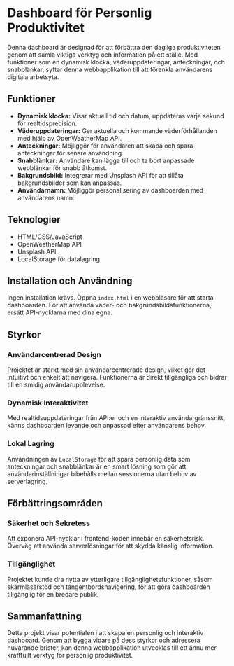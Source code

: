 # Dashboard för Personlig Produktivitet

Denna dashboard är designad för att förbättra den dagliga produktiviteten genom att samla viktiga verktyg och information på ett ställe. Med funktioner som en dynamisk klocka, väderuppdateringar, anteckningar, och snabblänkar, syftar denna webbapplikation till att förenkla användarens digitala arbetsyta.

## Funktioner

- **Dynamisk klocka:** Visar aktuell tid och datum, uppdateras varje sekund för realtidsprecision.
- **Väderuppdateringar:** Ger aktuella och kommande väderförhållanden med hjälp av OpenWeatherMap API.
- **Anteckningar:** Möjliggör för användaren att skapa och spara anteckningar för senare användning.
- **Snabblänkar:** Användare kan lägga till och ta bort anpassade webblänkar för snabb åtkomst.
- **Bakgrundsbild:** Integrerar med Unsplash API för att tillåta bakgrundsbilder som kan anpassas.
- **Användarnamn:** Möjliggör personalisering av dashboarden med användarens namn.

## Teknologier

- HTML/CSS/JavaScript
- OpenWeatherMap API
- Unsplash API
- LocalStorage för datalagring

## Installation och Användning

Ingen installation krävs. Öppna `index.html` i en webbläsare för att starta dashboarden. För att använda väder- och bakgrundsbildsfunktionerna, ersätt API-nycklarna med dina egna.

## Styrkor

### Användarcentrerad Design

Projektet är starkt med sin användarcentrerade design, vilket gör det intuitivt och enkelt att navigera. Funktionerna är direkt tillgängliga och bidrar till en smidig användarupplevelse.

### Dynamisk Interaktivitet

Med realtidsuppdateringar från API:er och en interaktiv användargränssnitt, känns dashboarden levande och anpassad efter användarens behov.

### Lokal Lagring

Användningen av `LocalStorage` för att spara personlig data som anteckningar och snabblänkar är en smart lösning som gör att användarinställningar bibehålls mellan sessionerna utan behov av serverlagring.

## Förbättringsområden

### Säkerhet och Sekretess

Att exponera API-nycklar i frontend-koden innebär en säkerhetsrisk. Överväg att använda serverlösningar för att skydda känslig information.

### Tillgänglighet

Projektet kunde dra nytta av ytterligare tillgänglighetsfunktioner, såsom skärmläsarstöd och tangentbordsnavigering, för att göra dashboarden tillgänglig för en bredare publik.

## Sammanfattning

Detta projekt visar potentialen i att skapa en personlig och interaktiv dashboard. Genom att bygga vidare på dess styrkor och adressera nuvarande brister, kan denna webbapplikation utvecklas till ett ännu mer kraftfullt verktyg för personlig produktivitet.
